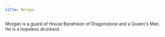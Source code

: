 ```yaml
---
title: Morgan
---
```


Morgan is a guard of House Baratheon of Dragonstone and a Queen's Man. He is a hopeless drunkard.


